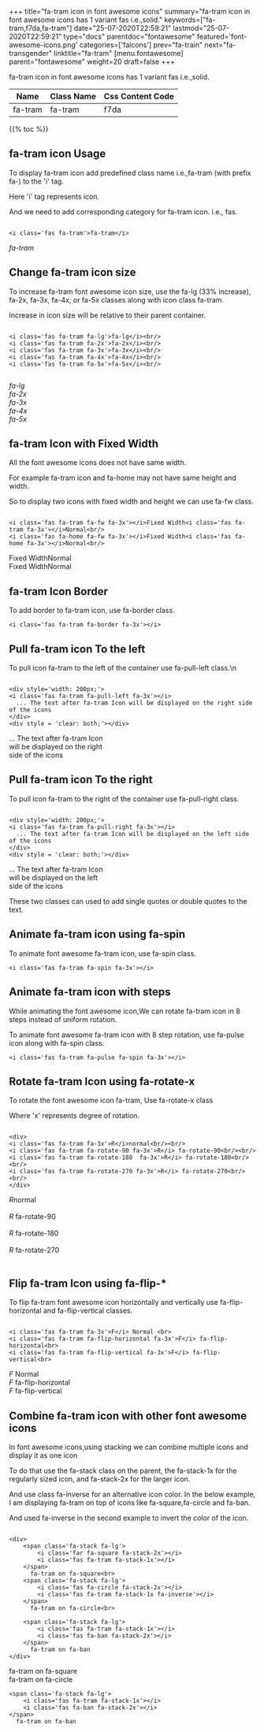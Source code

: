+++
title="fa-tram icon in font awesome icons"
summary="fa-tram icon in font awesome icons has 1 variant fas i.e.,solid."
keywords=["fa-tram,f7da,fa-tram"]
date="25-07-2020T22:59:21"
lastmod="25-07-2020T22:59:21"
type="docs"
parentdoc="fontawesome"
featured='font-awesome-icons.png'
categories=['faicons']
prev="fa-train"
next="fa-transgender"
linktitle="fa-tram"
[menu.fontawesome]
parent="fontawesome"
weight=20
draft=false
+++


fa-tram icon in font awesome icons has 1 variant fas i.e.,solid.

<div class='table-responsive'><table class='table'><thead><tr><th>Name</th><th>Class Name</th><th>Css Content Code</th></tr></thead><tbody><tr><td>fa-tram</td><td>fa-tram</td><td>f7da</td></tr></tbody></table></div>


{{% toc %}}


## fa-tram icon Usage

To display fa-tram icon add predefined class name i.e.,fa-tram (with prefix fa-) to the 'i' tag.

Here 'i' tag represents icon.

And we need to add corresponding category for fa-tram icon. i.e., fas.


```

<i class='fas fa-tram'>fa-tram</i>
```

<i class='fas fa-tram'>fa-tram</i>




## Change fa-tram icon size
To increase fa-tram font awesome icon size, use the fa-lg (33% increase), fa-2x, fa-3x, fa-4x, or fa-5x classes along with icon class fa-tram.

Increase in icon size will be relative to their parent container. 

```

<i class='fas fa-tram fa-lg'>fa-lg</i><br/>
<i class='fas fa-tram fa-2x'>fa-2x</i><br/>
<i class='fas fa-tram fa-3x'>fa-3x</i><br/>
<i class='fas fa-tram fa-4x'>fa-4x</i><br/>
<i class='fas fa-tram fa-5x'>fa-5x</i><br/>
            
```

<i class='fas fa-tram fa-lg'>fa-lg</i><br/>
<i class='fas fa-tram fa-2x'>fa-2x</i><br/>
<i class='fas fa-tram fa-3x'>fa-3x</i><br/>
<i class='fas fa-tram fa-4x'>fa-4x</i><br/>
<i class='fas fa-tram fa-5x'>fa-5x</i><br/>
            



## fa-tram Icon with Fixed Width 

All the font awesome icons does not have same width.

For example fa-tram icon and fa-home may not have same height and width.

So to display two icons with fixed width and height we can use fa-fw class.


```

<i class='fas fa-tram fa-fw fa-3x'></i>Fixed Width<i class='fas fa-tram fa-3x'></i>Normal<br/>
<i class='fas fa-home fa-fw fa-3x'></i>Fixed Width<i class='fas fa-home fa-3x'></i>Normal<br/>
```

<i class='fas fa-tram fa-fw fa-3x'></i>Fixed Width<i class='fas fa-tram fa-3x'></i>Normal<br/>
<i class='fas fa-home fa-fw fa-3x'></i>Fixed Width<i class='fas fa-home fa-3x'></i>Normal<br/>



## fa-tram Icon Border 

To add border to fa-tram icon, use fa-border class.


```
<i class='fas fa-tram fa-border fa-3x'></i>

```
<i class='fas fa-tram fa-border fa-3x'></i>





## Pull fa-tram icon To the left

To pull icon fa-tram to the left of the container use fa-pull-left class.\n

```

<div style='width: 200px;'>
<i class='fas fa-tram fa-pull-left fa-3x'></i>
  ... The text after fa-tram Icon will be displayed on the right side of the icons
</div>
<div style = 'clear: both;'></div>
```

<div style='width: 200px;'>
<i class='fas fa-tram fa-pull-left fa-3x'></i>
  ... The text after fa-tram Icon will be displayed on the right side of the icons
</div>
<div style = 'clear: both;'></div>




## Pull fa-tram icon To the right
To pull icon fa-tram to the right of the container use fa-pull-right class.

```

<div style='width: 200px;'>
<i class='fas fa-tram fa-pull-right fa-3x'></i>
  ... The text after fa-tram Icon will be displayed on the left side of the icons
</div>
<div style = 'clear: both;'></div>
```

<div style='width: 200px;'>
<i class='fas fa-tram fa-pull-right fa-3x'></i>
  ... The text after fa-tram Icon will be displayed on the left side of the icons
</div>
<div style = 'clear: both;'></div>

These two classes can used to add single quotes or double quotes to the text.


## Animate fa-tram icon using fa-spin
To animate font awesome fa-tram icon, use fa-spin class.

```
<i class='fas fa-tram fa-spin fa-3x'></i>
```
<i class='fas fa-tram fa-spin fa-3x'></i>




## Animate fa-tram icon with steps
While animating the font awesome icon,We can rotate fa-tram icon in 8 steps instead of uniform rotation.

To animate font awesome fa-tram icon with 8 step rotation, use fa-pulse icon along with fa-spin class.


```
<i class='fas fa-tram fa-pulse fa-spin fa-3x'></i>

```
<i class='fas fa-tram fa-pulse fa-spin fa-3x'></i>





## Rotate fa-tram Icon using fa-rotate-x
To rotate the font awesome icon fa-tram, Use fa-rotate-x class

Where 'x' represents degree of rotation.


```

<div>
<i class='fas fa-tram fa-3x'>R</i>normal<br/><br/>
<i class='fas fa-tram fa-rotate-90 fa-3x'>R</i> fa-rotate-90<br/><br/> 
<i class='fas fa-tram fa-rotate-180  fa-3x'>R</i> fa-rotate-180<br/><br/> 
<i class='fas fa-tram fa-rotate-270 fa-3x'>R</i> fa-rotate-270<br/><br/>
</div>
```

<div>
<i class='fas fa-tram fa-3x'>R</i>normal<br/><br/>
<i class='fas fa-tram fa-rotate-90 fa-3x'>R</i> fa-rotate-90<br/><br/> 
<i class='fas fa-tram fa-rotate-180  fa-3x'>R</i> fa-rotate-180<br/><br/> 
<i class='fas fa-tram fa-rotate-270 fa-3x'>R</i> fa-rotate-270<br/><br/>
</div>




## Flip fa-tram Icon using fa-flip-*
To flip fa-tram font awesome icon horizontally and vertically use fa-flip-horizontal and fa-flip-vertical classes. 

```

<i class='fas fa-tram fa-3x'>F</i> Normal <br>
<i class='fas fa-tram fa-flip-horizontal fa-3x'>F</i> fa-flip-horizontal<br>
<i class='fas fa-tram fa-flip-vertical fa-3x'>F</i> fa-flip-vertical<br>
```

<i class='fas fa-tram fa-3x'>F</i> Normal <br>
<i class='fas fa-tram fa-flip-horizontal fa-3x'>F</i> fa-flip-horizontal<br>
<i class='fas fa-tram fa-flip-vertical fa-3x'>F</i> fa-flip-vertical<br>




## Combine fa-tram icon with other font awesome icons
In font awesome icons,using stacking we can combine multiple icons and display it as one icon 

To do that use the fa-stack class on the parent, the fa-stack-1x for the regularly sized icon, and fa-stack-2x for the larger icon.

And use class fa-inverse for an alternative icon color. 
In the below example, I am displaying fa-tram on top of icons like fa-square,fa-circle and fa-ban.

And used fa-inverse in the second example to invert the color of the icon.

```

<div>
    <span class='fa-stack fa-lg'>
        <i class='far fa-square fa-stack-2x'></i>
        <i class='fas fa-tram fa-stack-1x'></i>
    </span>
      fa-tram on fa-square<br>
    <span class='fa-stack fa-lg'>
        <i class='fas fa-circle fa-stack-2x'></i>
        <i class='fas fa-tram fa-stack-1x fa-inverse'></i>
    </span>
      fa-tram on fa-circle<br>

    <span class='fa-stack fa-lg'>
        <i class='fas fa-tram fa-stack-1x'></i>
        <i class='fas fa-ban fa-stack-2x'></i>
    </span>
      fa-tram on fa-ban
</div>
```

<div>
    <span class='fa-stack fa-lg'>
        <i class='far fa-square fa-stack-2x'></i>
        <i class='fas fa-tram fa-stack-1x'></i>
    </span>
      fa-tram on fa-square<br>
    <span class='fa-stack fa-lg'>
        <i class='fas fa-circle fa-stack-2x'></i>
        <i class='fas fa-tram fa-stack-1x fa-inverse'></i>
    </span>
      fa-tram on fa-circle<br>

    <span class='fa-stack fa-lg'>
        <i class='fas fa-tram fa-stack-1x'></i>
        <i class='fas fa-ban fa-stack-2x'></i>
    </span>
      fa-tram on fa-ban
</div>







